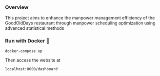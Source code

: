 ### Overview

This project aims to enhance the manpower management efficiency of the GoodOldDays restaurant through manpower scheduling optimization using advanced statistical methods

### Run with Docker 🐳

```
docker-compose up
```

Then access the website at

```
localhost:8000/dashboard
```
